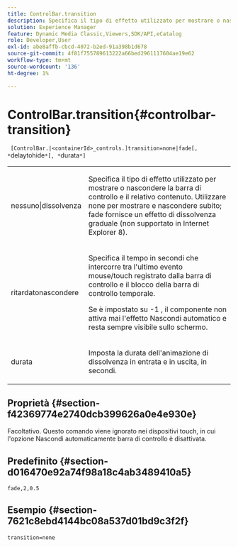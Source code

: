 ```yaml
---
title: ControlBar.transition
description: Specifica il tipo di effetto utilizzato per mostrare o nascondere la barra di controllo e il relativo contenuto.
solution: Experience Manager
feature: Dynamic Media Classic,Viewers,SDK/API,eCatalog
role: Developer,User
exl-id: abe8affb-cbcd-4072-b2ed-91a398b1d678
source-git-commit: 4f81f755789613222a66bed2961117604ae19e62
workflow-type: tm+mt
source-wordcount: '136'
ht-degree: 1%

---
```


# ControlBar.transition{#controlbar-transition}

` [ControlBar.|<containerId>_controls.]transition=none|fade[, *`delaytohide`*[, *`durata`*]`

<table id="table_F71AA834FE494949A2D4B569EA5E721F"> 
 <tbody> 
  <tr> 
   <td colname="col1"> <p> <span class="codeph"> nessuno|dissolvenza </span> </p> </td> 
   <td colname="col2"> <p> Specifica il tipo di effetto utilizzato per mostrare o nascondere la barra di controllo e il relativo contenuto. Utilizzare <span class="codeph"> none </span> per mostrare e nascondere subito; <span class="codeph"> fade </span> fornisce un effetto di dissolvenza graduale (non supportato in Internet Explorer 8). </p> </td> 
  </tr> 
  <tr> 
   <td colname="col1"> <p> <span class="codeph"> <span class="varname"> ritardatonascondere </span> </span> </p> </td> 
   <td colname="col2"> <p> Specifica il tempo in secondi che intercorre tra l'ultimo evento mouse/touch registrato dalla barra di controllo e il blocco della barra di controllo temporale. </p> <p> Se è impostato su <span class="codeph"> -1 </span>, il componente non attiva mai l'effetto Nascondi automatico e resta sempre visibile sullo schermo. </p> </td> 
  </tr> 
  <tr> 
   <td colname="col1"> <p> <span class="codeph"> <span class="varname"> durata </span> </span> </p> </td> 
   <td colname="col2"> <p> Imposta la durata dell'animazione di dissolvenza in entrata e in uscita, in secondi. </p> </td> 
  </tr> 
 </tbody> 
</table>

## Proprietà {#section-f42369774e2740dcb399626a0e4e930e}

Facoltativo. Questo comando viene ignorato nei dispositivi touch, in cui l&#39;opzione Nascondi automaticamente barra di controllo è disattivata.

## Predefinito {#section-d016470e92a74f98a18c4ab3489410a5}

`fade,2,0.5`

## Esempio {#section-7621c8ebd4144bc08a537d01bd9c3f2f}

`transition=none`
